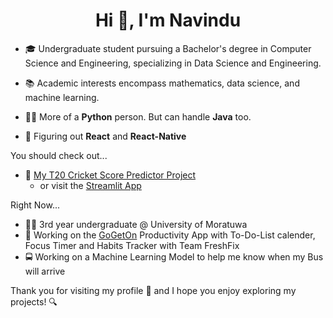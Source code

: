 <h1 align="center">Hi 👋, I'm Navindu</h1>

- 🎓 Undergraduate student pursuing a Bachelor's degree in Computer Science and Engineering, specializing in Data Science and Engineering.

- 📚 Academic interests encompass mathematics, data science, and machine learning.

- 👨‍💻 More of a **Python** person. But can handle **Java** too.

- 📖 Figuring out **React** and **React-Native**

You should check out...
- 🏏 [My T20 Cricket Score Predictor Project](https://github.com/navindu-ds/T20-Cricket-Score-Predictor)
  - or visit the [Streamlit App](https://navindu-ds-t20-cricket-score-predictor-app-ycpfru.streamlit.app/)

Right Now...
- 👨‍🎓 3rd year undergraduate @ University of Moratuwa
- 🎯 Working on the [GoGetOn](https://github.com/Vgr20/DOit) Productivity App with To-Do-List calender, Focus Timer and Habits Tracker with Team FreshFix
- 🚍 Working on a Machine Learning Model to help me know when my Bus will arrive

Thank you for visiting my profile 🙏 and I hope you enjoy exploring my projects! 🔍

<!--
**navindu-ds/navindu-ds** is a ✨ _special_ ✨ repository because its `README.md` (this file) appears on your GitHub profile.

Here are some ideas to get you started:

- 🔭 I’m currently working on ...
- 🌱 I’m currently learning ...
- 👯 I’m looking to collaborate on ...
- 🤔 I’m looking for help with ...
- 💬 Ask me about ...
- 📫 How to reach me: ...
- 😄 Pronouns: ...
- ⚡ Fun fact: ...
-->
